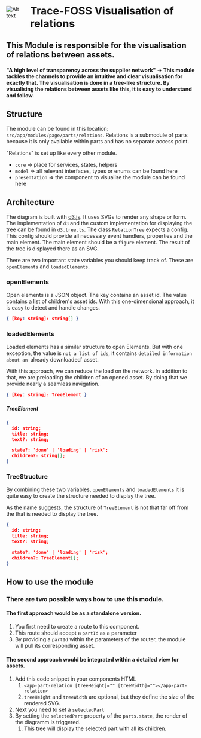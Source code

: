 <div style="display: flex; justify-items: center;">

![Alt text](https://github.com/eclipse-tractusx/traceability-foss/blob/main/frontend/src/assets/images/logo.svg?raw=true)

<h1 style="margin: 10px 0 0 10px">Trace-FOSS Visualisation of relations</h1>

</div>

<h2>This Module is responsible for the visualisation of relations between assets.</h2>
<h4>"A high level of transparency across the supplier network" -> This module tackles the channels to provide an
intuitive and clear visualisation for exactly that.
The visualisation is done in a tree-like structure. By visualising the relations between assets like this,
it is easy to understand and follow.

## Structure

The module can be found in this location: `src/app/modules/page/parts/relations`.
Relations is a submodule of parts because it is only available within parts and has no separate access point.

"Relations" is set up like every other module.

- `core` => place for services, states, helpers
- `model` => all relevant interfaces, types or enums can be found here
- `presentation` => the component to visualise the module can be found here

## Architecture

The diagram is built with [d3.js](https://github.com/d3/d3). It uses SVGs to render any shape or form.
The implementation of `d3` and the custom implementation for displaying the tree can be found in `d3.tree.ts`.
The class `RelationTree` expects a config. This config should provide all necessary event handlers, properties and the
main element.
The main element should be a `figure` element. The result of the tree is displayed there as an SVG.

There are two important state variables you should keep track of. These are `openElements` and `loadedElements`.

### openElements

Open elements is a JSON object. The key contains an asset id. The value contains a list of children's asset ids.
With this one-dimensional approach, it is easy to detect and handle changes.

```JSON
{ [key: string]: string[] }
```

### loadedElements

Loaded elements has a similar structure to open Elements. But with one exception,
the value is `not a list of ids`, it contains `detailed information about an `already downloaded` asset.

With this approach, we can reduce the load on the network.
In addition to that, we are preloading the children of an opened asset. By doing that we provide nearly a seamless
navigation.

```JSON
{ [key: string]: TreeElement }
```

##### TreeElement

```JSON
{
  id: string;
  title: string;
  text?: string;

  state?: 'done' | 'loading' | 'risk';
  children?: string[];
}
```

### TreeStructure

By combining these two variables, `openElements` and `loadedElements` it is quite easy to create the structure needed to
display the tree.

As the name suggests, the structure of `TreeElement` is not that far off from the that is needed to display the tree.

```JSON
{
  id: string;
  title: string;
  text?: string;

  state?: 'done' | 'loading' | 'risk';
  children?: TreeElement[];
}
```

## How to use the module

### There are two possible ways how to use this module.

#### The first approach would be as a standalone version.

1. You first need to create a route to this component.
2. This route should accept a `partId` as a parameter
3. By providing a `partId` within the parameters of the router, the module will pull its corresponding asset.

#### The second approach would be integrated within a detailed view for assets.

1. Add this code snippet in your components HTML
    1. `<app-part-relation [treeHeight]="" [treeWidth]=""></app-part-relation>`
    2. `treeHeight` and `treeWidth` are optional, but they define the size of the rendered SVG.
2. Next you need to set a `selectedPart`
3. By setting the `selectedPart` property of the `parts.state`, the render of the diagramm is triggered.
    1. This tree will display the selected part with all its children.
